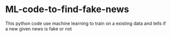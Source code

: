 # ML-code-to-find-fake-news
This python code use machine learning to train on a existing data and tells if a new given news is fake or not
